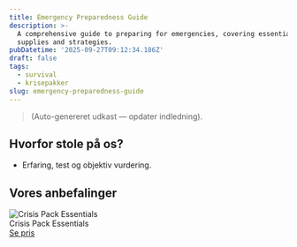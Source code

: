 ```yaml
---
title: Emergency Preparedness Guide
description: >-
  A comprehensive guide to preparing for emergencies, covering essential
  supplies and strategies.
pubDatetime: '2025-09-27T09:12:34.186Z'
draft: false
tags:
  - survival
  - krisepakker
slug: emergency-preparedness-guide
---
```

> (Auto-genereret udkast — opdater indledning).

## Hvorfor stole på os?
- Erfaring, test og objektiv vurdering.

## Vores anbefalinger


<!-- Auto: Affiliate-kort fra Products/SKUs -->

<div class="aff-card"><img src="abstract_15.png (https://v5.airtableusercontent.com/v3/u/45/45/1758974400000/FzW774DJF2FPJwdPqYyihg/fbgvI0qUswQLrkmCRYCmU0I7a1MS8G2EaMnG2LGdOd1tVDR0qaUzAzO0phyECOJ3YSYRtsW3-XztNwdIfgAAxQl2fqPNponk04QePNB01AMbA-9vULSCLg6z1RN36qKEk5WqBauMB3PcEbhV4XimVaedUplAETy6cE4rhI6nb2w/JU3x7x4NU4TyMSnmFgp-MfRe3zcaQuxlwPF_5PTFrMM)" alt="Crisis Pack Essentials" class="aff-card__img" /><div class="aff-card__meta"><div class="aff-card__title">Crisis Pack Essentials</div><a class="aff-btn" href="https://affiliate.homeessentialsee62.com/deal789?utm_source=klartilalt&utm_medium=affiliate&subid=emergency-preparedness-guide-2025-09-27" rel="sponsored nofollow noopener" target="_blank">Se pris</a></div></div>

